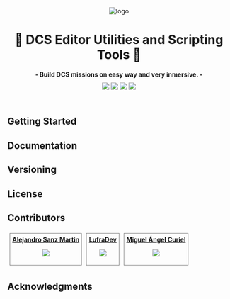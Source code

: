 <div align="center">
<img src="https://ala15v.github.io/images/readme_header.png" alt="logo"  />
  <h1>🚁 DCS Editor Utilities and Scripting Tools 🚁</h1>
  <strong>- Build DCS missions on easy way and very inmersive. -</strong>
  <br />
  <div style="margin: 10px 10px">
  <img src="https://img.shields.io/badge/lua-5.1-informational" />
  <img src="https://img.shields.io/youtube/channel/subscribers/UCxdUYCSvA8bsbFHZ-CcASJw?label=Yotube" />
  <img src="https://img.shields.io/badge/simulator-dcs-orange" />
  <img src="https://img.shields.io/badge/squadron-ala15v-informational" />
  </div>
  <br />
</div>

## Getting Started

## Documentation

## Versioning

## License

## Contributors

<div style="display: flex">
  <div align="center" style="border: 1px solid grey; padding: 5px; margin: 5px;">
    <a href="https://github.com/alexsm32">
    <strong>Alejandro Sanz Martin</strong>
    <p><img src="https://avatars.githubusercontent.com/u/20230348?s=64&v=4" /></p>
    </a>
  </div>
  <div align="center" style="border: 1px solid grey; padding: 5px; margin: 5px;">
    <a href="https://github.com/alexsm32">
    <strong>LufraDev</strong>
    <p><img src="https://avatars.githubusercontent.com/u/112750531?s=64&v=4" /></p>
    </a>
  </div>
  <div align="center" style="border: 1px solid grey; padding: 5px; margin: 5px;">
    <a href="https://github.com/alexsm32">
    <strong>Miguel Ángel Curiel</strong>
    <p><img src="https://avatars.githubusercontent.com/u/28005886?s=64&v=4" /></p>
    </a>
  </div>    
</div>

## Acknowledgments
